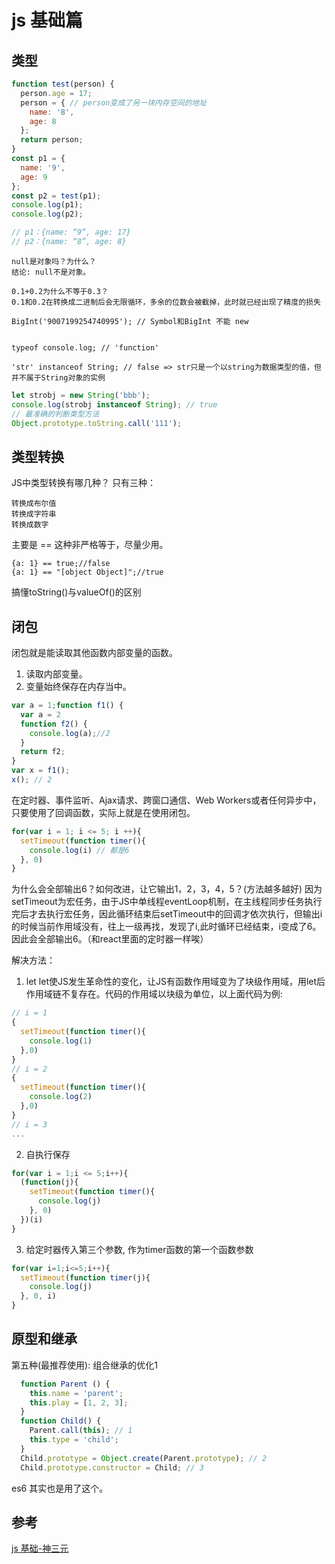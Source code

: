 # js 基础篇

## 类型
```javascript
function test(person) {
  person.age = 17;
  person = { // person变成了另一块内存空间的地址
    name: '8',
    age: 8
  };
  return person;
}
const p1 = {
  name: '9',
  age: 9
};
const p2 = test(p1);
console.log(p1);
console.log(p2);

// p1：{name: “9”, age: 17}
// p2：{name: “8”, age: 8}

```

    null是对象吗？为什么？
    结论: null不是对象。

    0.1+0.2为什么不等于0.3？ 
    0.1和0.2在转换成二进制后会无限循环，多余的位数会被截掉，此时就已经出现了精度的损失

    BigInt('9007199254740995'); // Symbol和BigInt 不能 new


    typeof console.log; // 'function'

    'str' instanceof String; // false => str只是一个以string为数据类型的值，但并不属于String对象的实例

```javascript
let strobj = new String('bbb');
console.log(strobj instanceof String); // true
// 最准确的判断类型方法
Object.prototype.toString.call('111');
```

## 类型转换
JS中类型转换有哪几种？
    只有三种：

    转换成布尔值
    转换成字符串
    转换成数字
    
主要是 == 这种非严格等于，尽量少用。

    {a: 1} == true;//false
    {a: 1} == "[object Object]";//true
搞懂toString()与valueOf()的区别

## 闭包
闭包就是能读取其他函数内部变量的函数。
1. 读取内部变量。
2. 变量始终保存在内存当中。
```javascript 
var a = 1;function f1() {
  var a = 2
  function f2() {
    console.log(a);//2
  }
  return f2;
}
var x = f1();
x(); // 2
```
在定时器、事件监听、Ajax请求、跨窗口通信、Web Workers或者任何异步中，只要使用了回调函数，实际上就是在使用闭包。

```javascript
for(var i = 1; i <= 5; i ++){
  setTimeout(function timer(){
    console.log(i) // 都是6
  }, 0)
}
```
为什么会全部输出6？如何改进，让它输出1，2，3，4，5？(方法越多越好)
因为setTimeout为宏任务，由于JS中单线程eventLoop机制，在主线程同步任务执行完后才去执行宏任务，因此循环结束后setTimeout中的回调才依次执行，但输出i的时候当前作用域没有，往上一级再找，发现了i,此时循环已经结束，i变成了6。因此会全部输出6。（和react里面的定时器一样唉）  

解决方法：
1. let let使JS发生革命性的变化，让JS有函数作用域变为了块级作用域，用let后作用域链不复存在。代码的作用域以块级为单位，以上面代码为例:
```javascript
// i = 1
{
  setTimeout(function timer(){
    console.log(1)
  },0)
}
// i = 2
{
  setTimeout(function timer(){
    console.log(2)
  },0)
}
// i = 3
...
```
2. 自执行保存
```javascript
for(var i = 1;i <= 5;i++){
  (function(j){
    setTimeout(function timer(){
      console.log(j)
    }, 0)
  })(i)
}
```

3. 给定时器传入第三个参数, 作为timer函数的第一个函数参数
```javascript
for(var i=1;i<=5;i++){
  setTimeout(function timer(j){
    console.log(j)
  }, 0, i)
}
```

## 原型和继承
第五种(最推荐使用): 组合继承的优化1
```javascript
  function Parent () {
    this.name = 'parent';
    this.play = [1, 2, 3];
  }
  function Child() {
    Parent.call(this); // 1
    this.type = 'child';
  }
  Child.prototype = Object.create(Parent.prototype); // 2
  Child.prototype.constructor = Child; // 3
```

es6 其实也是用了这个。

## 参考


[js 基础-神三元](https://juejin.cn/post/6844903974378668039)
